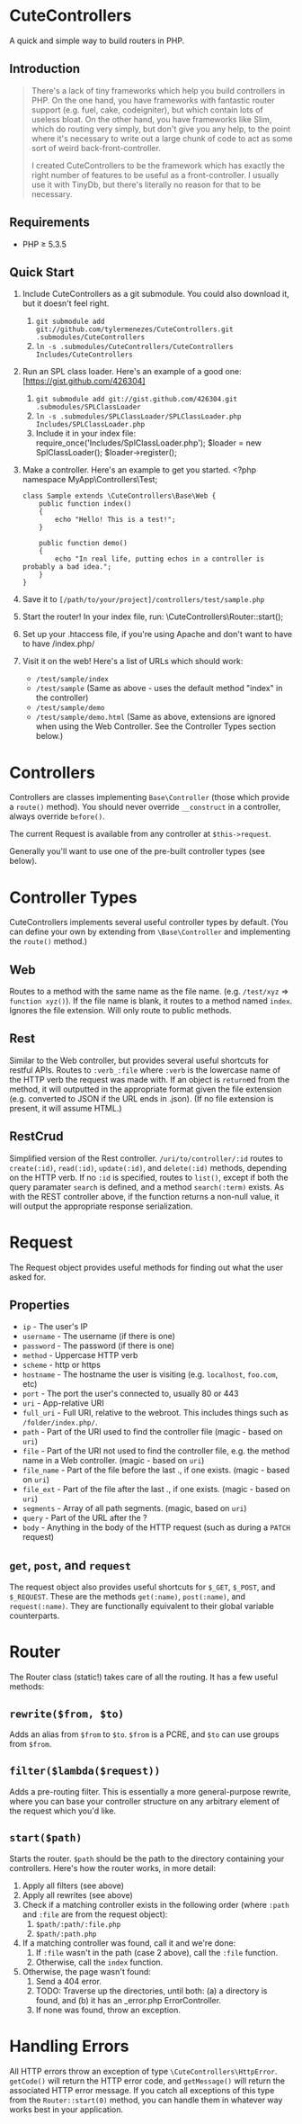 CuteControllers
===============
A quick and simple way to build routers in PHP.

Introduction
------------
> There's a lack of tiny frameworks which help you build controllers in PHP. On the one hand, you have
> frameworks with fantastic router support (e.g. fuel, cake, codeigniter), but which contain lots of
> useless bloat. On the other hand, you have frameworks like Slim, which do routing very simply, but don't
> give you any help, to the point where it's necessary to write out a large chunk of code to act as some
> sort of weird back-front-controller.
>
> I created CuteControllers to be the framework which has exactly the right number of features to be
> useful as a front-controller. I usually use it with TinyDb, but there's literally no reason for that
> to be necessary.

Requirements
------------
 * PHP &ge; 5.3.5

Quick Start
-----------
 1. Include CuteControllers as a git submodule. You could also download it, but it doesn't feel right.
    1. `git submodule add git://github.com/tylermenezes/CuteControllers.git .submodules/CuteControllers`
    2. `ln -s .submodules/CuteControllers/CuteControllers Includes/CuteControllers`
 2. Run an SPL class loader. Here's an example of a good one: [https://gist.github.com/426304]
    1. `git submodule add git://gist.github.com/426304.git .submodules/SPLClassLoader`
    2. `ln -s .submodules/SPLClassLoader/SPLClassLoader.php Includes/SPLClassLoader.php`
    3. Include it in your index file:
            require_once('Includes/SplClassLoader.php');
            $loader = new SplClassLoader();
            $loader->register();
 3. Make a controller. Here's an example to get you started.
        <?php
        namespace MyApp\Controllers\Test;

        class Sample extends \CuteControllers\Base\Web {
            public function index()
            {
                echo "Hello! This is a test!";
            }

            public function demo()
            {
                echo "In real life, putting echos in a controller is probably a bad idea.";
            }
        }
 4. Save it to `[/path/to/your/project]/controllers/test/sample.php`
 5. Start the router! In your index file, run:
        \CuteControllers\Router::start();
 6. Set up your .htaccess file, if you're using Apache and don't want to have to have /index.php/
 7. Visit it on the web! Here's a list of URLs which should work:
    * `/test/sample/index`
    * `/test/sample` (Same as above - uses the default method "index" in the controller)
    * `/test/sample/demo`
    * `/test/sample/demo.html` (Same as above, extensions are ignored when using the Web Controller.
      See the Controller Types section below.)


Controllers
===========
Controllers are classes implementing `Base\Controller` (those which provide a `route()` method). You should never
override `__construct` in a controller, always override `before()`.

The current Request is available from any controller at `$this->request`.

Generally you'll want to use one of the pre-built controller types (see below).


Controller Types
================
CuteControllers implements several useful controller types by default. (You can define your own by extending from
`\Base\Controller` and implementing the `route()` method.)

Web
---
Routes to a method with the same name as the file name. (e.g. `/test/xyz` => `function xyz()`). If the file name is blank,
it routes to a method named `index`. Ignores the file extension. Will only route to public methods.

Rest
----
Similar to the Web controller, but provides several useful shortcuts for restful APIs. Routes to `:verb_:file` where `:verb`
is the lowercase name of the HTTP verb the request was made with. If an object is `return`ed from the method, it will outputted
in the appropriate format given the file extension (e.g. converted to JSON if the URL ends in .json). (If no file extension is
present, it will assume HTML.)

RestCrud
--------
Simplified version of the Rest controller. `/uri/to/controller/:id` routes to `create(:id)`, `read(:id)`, `update(:id)`, and
`delete(:id)` methods, depending on the HTTP verb. If no `:id` is specified, routes to `list()`, except if both the query
paramater `search` is defined, and a method `search(:term)` exists. As with the REST controller above, if the function
returns a non-null value, it will output the appropriate response serialization.

Request
=======
The Request object provides useful methods for finding out what the user asked for.

Properties
----------
 * `ip` - The user's IP
 * `username` - The username (if there is one)
 * `password` - The password (if there is one)
 * `method` - Uppercase HTTP verb
 * `scheme` - http or https
 * `hostname` - The hostname the user is visiting (e.g. `localhost`, `foo.com`, etc)
 * `port` - The port the user's connected to, usually 80 or 443
 * `uri` - App-relative URI
 * `full_uri` - Full URI, relative to the webroot. This includes things such as `/folder/index.php/`.
 * `path` - Part of the URI used to find the controller file (magic - based on `uri`)
 * `file` - Part of the URI not used to find the controller file, e.g. the method name in a Web controller. (magic -
   based on `uri`)
 * `file_name` - Part of the file before the last ., if one exists. (magic - based on `uri`)
 * `file_ext` - Part of the file after the last ., if one exists. (magic - based on `uri`)
 * `segments` - Array of all path segments. (magic, based on `uri`)
 * `query` - Part of the URL after the ?
 * `body` - Anything in the body of the HTTP request (such as during a `PATCH` request)

`get`, `post`, and `request`
----------------------------
The request object also provides useful shortcuts for `$_GET`, `$_POST`, and `$_REQUEST`. These are the methods `get(:name)`,
`post(:name)`, and `request(:name)`. They are functionally equivalent to their global variable counterparts.


Router
======
The Router class (static!) takes care of all the routing. It has a few useful methods:

`rewrite($from, $to)`
---------------------
Adds an alias from `$from` to `$to`. `$from` is a PCRE, and `$to` can use groups from `$from`.

`filter($lambda($request))`
----------------------------
Adds a pre-routing filter. This is essentially a more general-purpose rewrite, where you can base your controller structure
on any arbitrary element of the request which you'd like.

`start($path)`
--------------
Starts the router. `$path` should be the path to the directory containing your controllers. Here's how the
router works, in more detail:

 1. Apply all filters (see above)
 2. Apply all rewrites (see above)
 3. Check if a matching controller exists in the following order (where `:path` and `:file` are from the request object):
    1. `$path/:path/:file.php`
    2. `$path/:path.php`
 4. If a matching controller was found, call it and we're done:
    1. If `:file` wasn't in the path (case 2 above), call the `:file` function.
    2. Otherwise, call the `index` function.
 5. Otherwise, the page wasn't found:
    1. Send a 404 error.
    2. TODO: Traverse up the directories, until both: (a) a directory is found, and (b) it has an _error.php ErrorController.
    3. If none was found, throw an exception.

Handling Errors
===============
All HTTP errors throw an exception of type `\CuteControllers\HttpError`. `getCode()` will return the HTTP error code, and
`getMessage()` will return the associated HTTP error message. If you catch all exceptions of this type from the
`Router::start(0)` method, you can handle them in whatever way works best in your application.